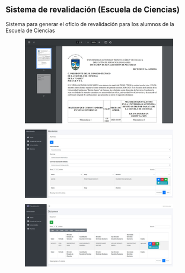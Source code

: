 ## Sistema de revalidación (Escuela de Ciencias)

Sistema para generar el oficio de revalidación para los alumnos de la Escuela de Ciencias

<p align="center"><a href="https://laravel.com" target="_blank"><img src="https://github.com/alanarmandochavezcruz/revalidacion/blob/main/public/images/img3.jpg" width="400" alt="Laravel Logo"></a></p>

<p align="center"><a href="https://laravel.com" target="_blank"><img src="https://github.com/alanarmandochavezcruz/revalidacion/blob/main/public/images/img1.jpg" width="400" alt="Laravel Logo"></a></p>

<p align="center"><a href="https://laravel.com" target="_blank"><img src="https://github.com/alanarmandochavezcruz/revalidacion/blob/main/public/images/img2.jpg" width="400" alt="Laravel Logo"></a></p>


